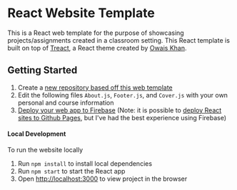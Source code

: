 # React Website Template

This is a React web template for the purpose of showcasing 
projects/assignments created in a classroom setting. This React template
is built on top of [Treact](https://treact.owaiskhan.me/), a React theme 
created by [Owais Khan](https://owaiskhan.me/).

## Getting Started

1. Create a [new repository based off this web template](https://github.com/krocketeer/website-template/generate)
2. Edit the following files `About.js`, `Footer.js`, and `Cover.js` with your own personal and course information
3. [Deploy your web app to Firebase](https://medium.com/swlh/how-to-deploy-a-react-app-with-firebase-hosting-98063c5bf4250) 
(Note: it is possible to [deploy React sites to Github Pages](https://dev.to/yuribenjamin/how-to-deploy-react-app-in-github-pages-2a1f), 
but I've had the best experience using Firebase)

#### Local Development
To run the website locally
1. Run `npm install` to install local dependencies
2. Run `npm start` to start the React app
3. Open [http://localhost:3000](http://localhost:3000) to view project in the browser

